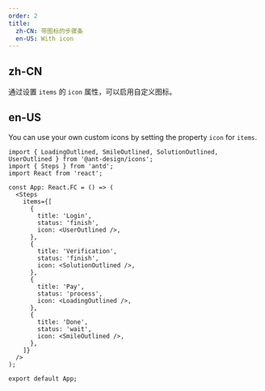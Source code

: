 ```yaml
---
order: 2
title:
  zh-CN: 带图标的步骤条
  en-US: With icon
---
```


## zh-CN

通过设置 `items` 的 `icon` 属性，可以启用自定义图标。

## en-US

You can use your own custom icons by setting the property `icon` for `items`.

```tsx
import { LoadingOutlined, SmileOutlined, SolutionOutlined, UserOutlined } from '@ant-design/icons';
import { Steps } from 'antd';
import React from 'react';

const App: React.FC = () => (
  <Steps
    items={[
      {
        title: 'Login',
        status: 'finish',
        icon: <UserOutlined />,
      },
      {
        title: 'Verification',
        status: 'finish',
        icon: <SolutionOutlined />,
      },
      {
        title: 'Pay',
        status: 'process',
        icon: <LoadingOutlined />,
      },
      {
        title: 'Done',
        status: 'wait',
        icon: <SmileOutlined />,
      },
    ]}
  />
);

export default App;
```
